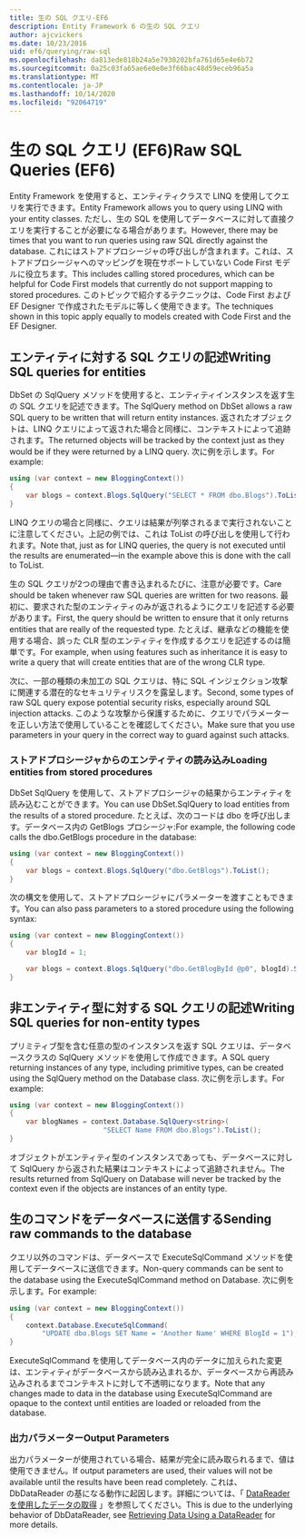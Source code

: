 ```yaml
---
title: 生の SQL クエリ-EF6
description: Entity Framework 6 の生の SQL クエリ
author: ajcvickers
ms.date: 10/23/2016
uid: ef6/querying/raw-sql
ms.openlocfilehash: da813ede818b24a5e7930202bfa761d65e4e6b72
ms.sourcegitcommit: 0a25c03fa65ae6e0e0e3f66bac48d59eceb96a5a
ms.translationtype: MT
ms.contentlocale: ja-JP
ms.lasthandoff: 10/14/2020
ms.locfileid: "92064719"
---
```

# <a name="raw-sql-queries-ef6"></a><span data-ttu-id="c53df-103">生の SQL クエリ (EF6)</span><span class="sxs-lookup"><span data-stu-id="c53df-103">Raw SQL Queries (EF6)</span></span>

<span data-ttu-id="c53df-104">Entity Framework を使用すると、エンティティクラスで LINQ を使用してクエリを実行できます。</span><span class="sxs-lookup"><span data-stu-id="c53df-104">Entity Framework allows you to query using LINQ with your entity classes.</span></span> <span data-ttu-id="c53df-105">ただし、生の SQL を使用してデータベースに対して直接クエリを実行することが必要になる場合があります。</span><span class="sxs-lookup"><span data-stu-id="c53df-105">However, there may be times that you want to run queries using raw SQL directly against the database.</span></span> <span data-ttu-id="c53df-106">これにはストアドプロシージャの呼び出しが含まれます。これは、ストアドプロシージャへのマッピングを現在サポートしていない Code First モデルに役立ちます。</span><span class="sxs-lookup"><span data-stu-id="c53df-106">This includes calling stored procedures, which can be helpful for Code First models that currently do not support mapping to stored procedures.</span></span> <span data-ttu-id="c53df-107">このトピックで紹介するテクニックは、Code First および EF Designer で作成されたモデルに等しく使用できます。</span><span class="sxs-lookup"><span data-stu-id="c53df-107">The techniques shown in this topic apply equally to models created with Code First and the EF Designer.</span></span>  

## <a name="writing-sql-queries-for-entities"></a><span data-ttu-id="c53df-108">エンティティに対する SQL クエリの記述</span><span class="sxs-lookup"><span data-stu-id="c53df-108">Writing SQL queries for entities</span></span>  

<span data-ttu-id="c53df-109">DbSet の SqlQuery メソッドを使用すると、エンティティインスタンスを返す生の SQL クエリを記述できます。</span><span class="sxs-lookup"><span data-stu-id="c53df-109">The SqlQuery method on DbSet allows a raw SQL query to be written that will return entity instances.</span></span> <span data-ttu-id="c53df-110">返されたオブジェクトは、LINQ クエリによって返された場合と同様に、コンテキストによって追跡されます。</span><span class="sxs-lookup"><span data-stu-id="c53df-110">The returned objects will be tracked by the context just as they would be if they were returned by a LINQ query.</span></span> <span data-ttu-id="c53df-111">次に例を示します。</span><span class="sxs-lookup"><span data-stu-id="c53df-111">For example:</span></span>  

``` csharp  
using (var context = new BloggingContext())
{
    var blogs = context.Blogs.SqlQuery("SELECT * FROM dbo.Blogs").ToList();
}
```  

<span data-ttu-id="c53df-112">LINQ クエリの場合と同様に、クエリは結果が列挙されるまで実行されないことに注意してください。上記の例では、これは ToList の呼び出しを使用して行われます。</span><span class="sxs-lookup"><span data-stu-id="c53df-112">Note that, just as for LINQ queries, the query is not executed until the results are enumerated—in the example above this is done with the call to ToList.</span></span>  

<span data-ttu-id="c53df-113">生の SQL クエリが2つの理由で書き込まれるたびに、注意が必要です。</span><span class="sxs-lookup"><span data-stu-id="c53df-113">Care should be taken whenever raw SQL queries are written for two reasons.</span></span> <span data-ttu-id="c53df-114">最初に、要求された型のエンティティのみが返されるようにクエリを記述する必要があります。</span><span class="sxs-lookup"><span data-stu-id="c53df-114">First, the query should be written to ensure that it only returns entities that are really of the requested type.</span></span> <span data-ttu-id="c53df-115">たとえば、継承などの機能を使用する場合、誤った CLR 型のエンティティを作成するクエリを記述するのは簡単です。</span><span class="sxs-lookup"><span data-stu-id="c53df-115">For example, when using features such as inheritance it is easy to write a query that will create entities that are of the wrong CLR type.</span></span>  

<span data-ttu-id="c53df-116">次に、一部の種類の未加工の SQL クエリは、特に SQL インジェクション攻撃に関連する潜在的なセキュリティリスクを露呈します。</span><span class="sxs-lookup"><span data-stu-id="c53df-116">Second, some types of raw SQL query expose potential security risks, especially around SQL injection attacks.</span></span> <span data-ttu-id="c53df-117">このような攻撃から保護するために、クエリでパラメーターを正しい方法で使用していることを確認してください。</span><span class="sxs-lookup"><span data-stu-id="c53df-117">Make sure that you use parameters in your query in the correct way to guard against such attacks.</span></span>  

### <a name="loading-entities-from-stored-procedures"></a><span data-ttu-id="c53df-118">ストアドプロシージャからのエンティティの読み込み</span><span class="sxs-lookup"><span data-stu-id="c53df-118">Loading entities from stored procedures</span></span>  

<span data-ttu-id="c53df-119">DbSet SqlQuery を使用して、ストアドプロシージャの結果からエンティティを読み込むことができます。</span><span class="sxs-lookup"><span data-stu-id="c53df-119">You can use DbSet.SqlQuery to load entities from the results of a stored procedure.</span></span> <span data-ttu-id="c53df-120">たとえば、次のコードは dbo を呼び出します。データベース内の GetBlogs プロシージャ:</span><span class="sxs-lookup"><span data-stu-id="c53df-120">For example, the following code calls the dbo.GetBlogs procedure in the database:</span></span>  

``` csharp
using (var context = new BloggingContext())
{
    var blogs = context.Blogs.SqlQuery("dbo.GetBlogs").ToList();
}
```  

<span data-ttu-id="c53df-121">次の構文を使用して、ストアドプロシージャにパラメーターを渡すこともできます。</span><span class="sxs-lookup"><span data-stu-id="c53df-121">You can also pass parameters to a stored procedure using the following syntax:</span></span>  

``` csharp
using (var context = new BloggingContext())
{
    var blogId = 1;

    var blogs = context.Blogs.SqlQuery("dbo.GetBlogById @p0", blogId).Single();
}
```  

## <a name="writing-sql-queries-for-non-entity-types"></a><span data-ttu-id="c53df-122">非エンティティ型に対する SQL クエリの記述</span><span class="sxs-lookup"><span data-stu-id="c53df-122">Writing SQL queries for non-entity types</span></span>  

<span data-ttu-id="c53df-123">プリミティブ型を含む任意の型のインスタンスを返す SQL クエリは、データベースクラスの SqlQuery メソッドを使用して作成できます。</span><span class="sxs-lookup"><span data-stu-id="c53df-123">A SQL query returning instances of any type, including primitive types, can be created using the SqlQuery method on the Database class.</span></span> <span data-ttu-id="c53df-124">次に例を示します。</span><span class="sxs-lookup"><span data-stu-id="c53df-124">For example:</span></span>  

``` csharp
using (var context = new BloggingContext())
{
    var blogNames = context.Database.SqlQuery<string>(
                       "SELECT Name FROM dbo.Blogs").ToList();
}
```  

<span data-ttu-id="c53df-125">オブジェクトがエンティティ型のインスタンスであっても、データベースに対して SqlQuery から返された結果はコンテキストによって追跡されません。</span><span class="sxs-lookup"><span data-stu-id="c53df-125">The results returned from SqlQuery on Database will never be tracked by the context even if the objects are instances of an entity type.</span></span>  

## <a name="sending-raw-commands-to-the-database"></a><span data-ttu-id="c53df-126">生のコマンドをデータベースに送信する</span><span class="sxs-lookup"><span data-stu-id="c53df-126">Sending raw commands to the database</span></span>  

<span data-ttu-id="c53df-127">クエリ以外のコマンドは、データベースで ExecuteSqlCommand メソッドを使用してデータベースに送信できます。</span><span class="sxs-lookup"><span data-stu-id="c53df-127">Non-query commands can be sent to the database using the ExecuteSqlCommand method on Database.</span></span> <span data-ttu-id="c53df-128">次に例を示します。</span><span class="sxs-lookup"><span data-stu-id="c53df-128">For example:</span></span>  

``` csharp
using (var context = new BloggingContext())
{
    context.Database.ExecuteSqlCommand(
        "UPDATE dbo.Blogs SET Name = 'Another Name' WHERE BlogId = 1");
}
```  

<span data-ttu-id="c53df-129">ExecuteSqlCommand を使用してデータベース内のデータに加えられた変更は、エンティティがデータベースから読み込まれるか、データベースから再読み込みされるまでコンテキストに対して不透明になります。</span><span class="sxs-lookup"><span data-stu-id="c53df-129">Note that any changes made to data in the database using ExecuteSqlCommand are opaque to the context until entities are loaded or reloaded from the database.</span></span>  

### <a name="output-parameters"></a><span data-ttu-id="c53df-130">出力パラメーター</span><span class="sxs-lookup"><span data-stu-id="c53df-130">Output Parameters</span></span>  

<span data-ttu-id="c53df-131">出力パラメーターが使用されている場合、結果が完全に読み取られるまで、値は使用できません。</span><span class="sxs-lookup"><span data-stu-id="c53df-131">If output parameters are used, their values will not be available until the results have been read completely.</span></span> <span data-ttu-id="c53df-132">これは、DbDataReader の基になる動作に起因します。詳細については、「 [DataReader を使用したデータの取得](https://go.microsoft.com/fwlink/?LinkID=398589) 」を参照してください。</span><span class="sxs-lookup"><span data-stu-id="c53df-132">This is due to the underlying behavior of DbDataReader, see [Retrieving Data Using a DataReader](https://go.microsoft.com/fwlink/?LinkID=398589) for more details.</span></span>  
